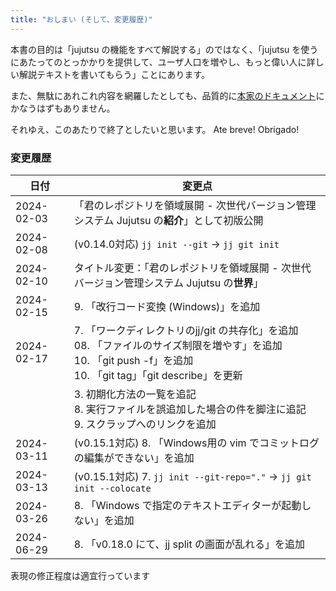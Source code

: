 ```yaml
---
title: "おしまい (そして、変更履歴)"
---
```

本書の目的は「jujutsu の機能をすべて解説する」のではなく、「jujutsu を使うにあたってのとっかかりを提供して、ユーザ人口を増やし、もっと偉い人に詳しい解説テキストを書いてもらう」ことにあります。

また、無駄にあれこれ内容を網羅したとしても、品質的に[本家のドキュメント][docs]にかなうはずもありません。

それゆえ、このあたりで終了としたいと思います。 Ate breve! Obrigado!

[docs]: https://martinvonz.github.io/jj/latest/

### 変更履歴

| 日付       | 変更点 |
|------------|--------|
| 2024-02-03 | 「君のレポジトリを領域展開 - 次世代バージョン管理システム Jujutsu の**紹介**」として初版公開 |
| 2024-02-08 | (v0.14.0対応) `jj init --git` → `jj git init` |
| 2024-02-10 | タイトル変更：「君のレポジトリを領域展開 - 次世代バージョン管理システム Jujutsu の**世界**」 |
| 2024-02-15 | 9. 「改行コード変換 (Windows)」を追加
| 2024-02-17 | 7. 「ワークディレクトリのjj/git の共存化」を追加<br />08. 「ファイルのサイズ制限を増やす」を追加<br />10. 「git push -f」を追加 <br />10. 「git tag」「git describe」を更新 |
|            | 3. 初期化方法の一覧を追記<br />8. 実行ファイルを誤追加した場合の件を脚注に追記<br />9. スクラップへのリンクを追加 |
| 2024-03-11 | (v0.15.1対応) 8. 「Windows用の vim でコミットログの編集ができない」を追加
| 2024-03-13 | (v0.15.1対応) 7. `jj init --git-repo="."` → `jj git init --colocate`
| 2024-03-26 | 8. 「Windows で指定のテキストエディターが起動しない」を追加
| 2024-06-29 | 8. 「v0.18.0 にて、jj split の画面が乱れる」を追加

表現の修正程度は適宜行っています
